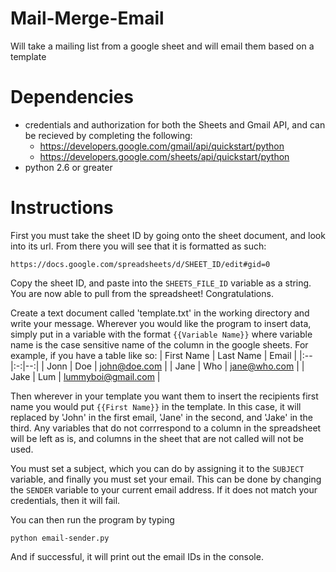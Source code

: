 # Mail-Merge-Email
Will take a mailing list from a google sheet and will email them based on a template

# Dependencies

* credentials and authorization for both the Sheets and Gmail API, and can be recieved by completing the following:
    * https://developers.google.com/gmail/api/quickstart/python
    * https://developers.google.com/sheets/api/quickstart/python
* python 2.6 or greater


# Instructions
First you must take the sheet ID by going onto the sheet document, and look into its url. From there you will see that it is formatted as such:
```
https://docs.google.com/spreadsheets/d/SHEET_ID/edit#gid=0
```

Copy the sheet ID, and paste into the `SHEETS_FILE_ID` variable as a string. You are now able to pull from the spreadsheet! Congratulations.

Create a text document called 'template.txt' in the working directory and write your message. Wherever you would like the program to insert data, simply put in a variable with the format `{{Variable Name}}` where variable name is the case sensitive name of the column in the google sheets. For example, if you have a table like so:
| First Name  | Last Name  |  Email |
|:--|:-:|--:|
| Jonn  | Doe  | john@doe.com  |
|  Jane | Who  |  jane@who.com |
| Jake  | Lum  | lummyboi@gmail.com  |

Then wherever in your template you want them to insert the recipients first name you would put `{{First Name}}` in the template. In this case, it will replaced by 'John' in the first email, 'Jane' in the second, and 'Jake' in the third. Any variables that do not corrrespond to a column in the spreadsheet will be left as is, and columns in the sheet that are not called will not be used.

You must set a subject, which you can do by assigning it to the `SUBJECT` variable, and finally you must set your email. This can be done by changing the `SENDER` variable to your current email address. If it does not match your credentials, then it will fail.

You can then run the program by typing
```
python email-sender.py
```

And if successful, it will print out the email IDs in the console.